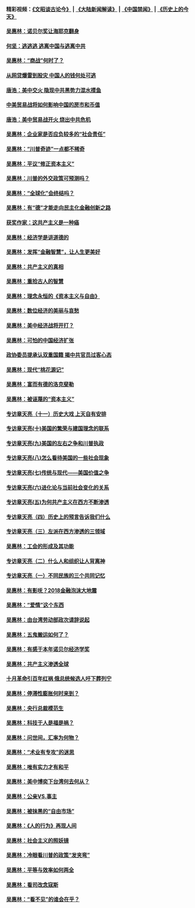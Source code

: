 #### 精彩视频：[《文昭谈古论今》](https://github.com/gfw-breaker/wenzhao/blob/master/README.md?t=12262131) | [《大陆新闻解读》](https://github.com/gfw-breaker/ntdtv-comedy/blob/master/README.md?t=12262131) | [《中国禁闻》](https://github.com/gfw-breaker/ntdtv-news/blob/master/README.md?t=12262131) | [《历史上的今天》](https://github.com/gfw-breaker/today-in-history/blob/master/README.md?t=12262131) 

#### [吴惠林：诺贝尔奖让海耶克翻身](../pages/nsc423/n10890049.md?t=12262131) 

#### [何坚：逃逃逃 逃离中国与逃离中共](../pages/nsc423/n10592891.md?t=12262131) 

#### [吴惠林：“商战”何时了？](../pages/nsc423/n10573558.md?t=12262131) 

#### [从网贷爆雷到股灾 中国人的钱何处可逃](../pages/nsc423/n10572800.md?t=12262131) 

#### [唐浩：美中交火 隐现中共黑势力混水摸鱼](../pages/nsc423/n10544040.md?t=12262131) 

#### [中美贸易战将如何影响中国的房市和币值](../pages/nsc423/n10543697.md?t=12262131) 

#### [唐浩：美中贸易战开火 烧出中共危机](../pages/nsc423/n10540126.md?t=12262131) 

#### [吴惠林：企业家是否应负较多的“社会责任”](../pages/nsc423/n10535022.md?t=12262131) 

#### [吴惠林：“川普奇迹”一点都不稀奇](../pages/nsc423/n10512808.md?t=12262131) 

#### [吴惠林：平议“修正资本主义”](../pages/nsc423/n10495724.md?t=12262131) 

#### [吴惠林：川普的外交政策可预测吗？](../pages/nsc423/n10462387.md?t=12262131) 

#### [吴惠林：“全球化”会终结吗？](../pages/nsc423/n10452838.md?t=12262131) 

#### [吴惠林：有“德”才能走向民主化金融创新之路](../pages/nsc423/n10432292.md?t=12262131) 

#### [获奖作家：这共产主义是一种癌](../pages/nsc423/n10431541.md?t=12262131) 

#### [吴惠林：经济学是讲道德的](../pages/nsc423/n10398014.md?t=12262131) 

#### [吴惠林：发挥“金融智慧”，让人生更美好](../pages/nsc423/n10375019.md?t=12262131) 

#### [吴惠林：共产主义的真相](../pages/nsc423/n10351394.md?t=12262131) 

#### [吴惠林：重拾古人的智慧](../pages/nsc423/n10337691.md?t=12262131) 

#### [吴惠林：理念永恒的《资本主义与自由》](../pages/nsc423/n10316274.md?t=12262131) 

#### [吴惠林：数位经济的美丽与哀愁](../pages/nsc423/n10292946.md?t=12262131) 

#### [吴惠林：美中经济战将开打？](../pages/nsc423/n10258825.md?t=12262131) 

#### [吴惠林：可怕的中国经济扩张](../pages/nsc423/n10219147.md?t=12262131) 

#### [政协委员提承认双重国籍 揭中共官员过客心态](../pages/nsc423/n10208809.md?t=12262131) 

#### [吴惠林：现代“桃花源记”](../pages/nsc423/n10185234.md?t=12262131) 

#### [吴惠林：富而有德的洛克斐勒](../pages/nsc423/n10142264.md?t=12262131) 

#### [吴惠林：被诬蔑的“资本主义”](../pages/nsc423/n10124816.md?t=12262131) 

#### [专访章天亮（十一）历史大戏 上天自有安排](../pages/nsc423/n10094905.md?t=12262131) 

#### [专访章天亮(十)美国的繁荣与建国理念的联系](../pages/nsc423/n10094899.md?t=12262131) 

#### [专访章天亮(九)美国的左右之争和川普执政](../pages/nsc423/n10094889.md?t=12262131) 

#### [专访章天亮(八)怎么看待美国的一些社会现象](../pages/nsc423/n10094857.md?t=12262131) 

#### [专访章天亮(七)传统与现代——美国价值之争](../pages/nsc423/n10093140.md?t=12262131) 

#### [专访章天亮(六)进化论与当前社会变化的关系](../pages/nsc423/n10092036.md?t=12262131) 

#### [专访章天亮(五)为何共产主义在西方不断渗透](../pages/nsc423/n10083620.md?t=12262131) 

#### [专访章天亮（四）历史上的预言告诉我们什么](../pages/nsc423/n10083606.md?t=12262131) 

#### [专访章天亮（三）左派在西方渗透的三领域](../pages/nsc423/n10081115.md?t=12262131) 

#### [吴惠林：工会的形成及其功能](../pages/nsc423/n10080633.md?t=12262131) 

#### [专访章天亮（二）什么人和组织让人背离神](../pages/nsc423/n10076637.md?t=12262131) 

#### [专访章天亮（一）不同民族的三个共同记忆](../pages/nsc423/n10074188.md?t=12262131) 

#### [吴惠林：有影呒？2018金融泡沫大地震](../pages/nsc423/n10040534.md?t=12262131) 

#### [吴惠林：“爱情”这个东西](../pages/nsc423/n10019423.md?t=12262131) 

#### [吴惠林：由台湾劳动部政次请辞说起](../pages/nsc423/n9979679.md?t=12262131) 

#### [吴惠林：五鬼搬运如何了？](../pages/nsc423/n9925338.md?t=12262131) 

#### [吴惠林：有感于本年诺贝尔经济学奖](../pages/nsc423/n9871883.md?t=12262131) 

#### [吴惠林：共产主义渗透全球](../pages/nsc423/n9812748.md?t=12262131) 

#### [十月革命引百年红祸 俄总统候选人吁下葬列宁](../pages/nsc423/n9810182.md?t=12262131) 

#### [吴惠林：停滞性膨胀何时来到？](../pages/nsc423/n9764136.md?t=12262131) 

#### [吴惠林：央行总裁模范生](../pages/nsc423/n9728134.md?t=12262131) 

#### [吴惠林：科技于人是福是祸？](../pages/nsc423/n9672982.md?t=12262131) 

#### [吴惠林：问世间，汇率为何物？](../pages/nsc423/n9621788.md?t=12262131) 

#### [吴惠林：“术业有专攻”的迷思](../pages/nsc423/n9580363.md?t=12262131) 

#### [吴惠林：唯有实力才有和平](../pages/nsc423/n9529599.md?t=12262131) 

#### [吴惠林：美中博奕下台湾何去何从？](../pages/nsc423/n9483598.md?t=12262131) 

#### [吴惠林：公亲VS.事主](../pages/nsc423/n9425637.md?t=12262131) 

#### [吴惠林：被抹黑的“自由市场”](../pages/nsc423/n9351545.md?t=12262131) 

#### [吴惠林：《人的行为》再现人间](../pages/nsc423/n9296339.md?t=12262131) 

#### [吴惠林：社会主义的照妖镜](../pages/nsc423/n9243460.md?t=12262131) 

#### [吴惠林：冷眼看川普的政策“发夹弯”](../pages/nsc423/n9120684.md?t=12262131) 

#### [吴惠林：平等与效率如何两全](../pages/nsc423/n9075430.md?t=12262131) 

#### [吴惠林：看司改念寇斯](../pages/nsc423/n9024915.md?t=12262131) 

#### [吴惠林：“看不见”的谁会在乎？](../pages/nsc423/n8977488.md?t=12262131) 

